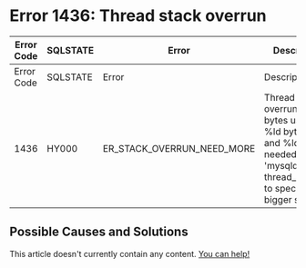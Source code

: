 
# Error 1436: Thread stack overrun


| Error Code | SQLSTATE | Error | Description |
| --- | --- | --- | --- |
| Error Code | SQLSTATE | Error | Description |
| 1436 | HY000 | ER_STACK_OVERRUN_NEED_MORE | Thread stack overrun: %ld bytes used of a %ld byte stack, and %ld bytes needed. Use 'mysqld --thread_stack=#' to specify a bigger stack. |




## Possible Causes and Solutions


This article doesn't currently contain any content. [You can help!](/en/writing-and-editing-knowledge-base-articles/)

